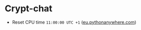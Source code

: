 # Crypt-chat

- Reset CPU time ```11:00:00 UTC +1``` ([eu.pythonanywhere.com](https://eu.pythonanywhere.com))
